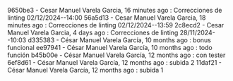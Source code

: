 9650be3 - Cesar Manuel Varela Garcia, 16 minutes ago : Correcciones de linting 02/12/2024--14:00
56a5d13 - Cesar Manuel Varela Garcia, 18 minutes ago : Correcciones de linting 02/12/2024--13:59
2c8ecd2 - Cesar Manuel Varela Garcia, 4 days ago : Correcciones de linting 28/11/2024--10:03
d335383 - César Manuel Varela García, 10 months ago : bonus funcional
ee97941 - César Manuel Varela García, 10 months ago : todo función
b45b00e - César Manuel Varela García, 12 months ago : con tester
6ef8d61 - César Manuel Varela García, 12 months ago : subida 2
11daf21 - César Manuel Varela García, 12 months ago : subida 1